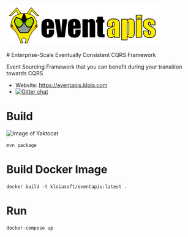 ![eventapis](resources/eventapis.png)
<p>
# Enterprise-Scale Eventually Consistent CQRS Framework
<p>
Event Sourcing Framework that you can benefit during your transition towards CQRS

- Website: https://eventapis.kloia.com
- [![Gitter chat](https://badges.gitter.im/hashicorp-terraform/Lobby.png)](https://gitter.im/eventapis/Lobby)

# Build
![Image of Yaktocat](https://travis-ci.org/kloiasoft/eventapis.svg?branch=master)
```
mvn package
```

# Build Docker Image
```
docker build -t kloiasoft/eventapis:latest .
```

# Run
```
docker-compose up
```
